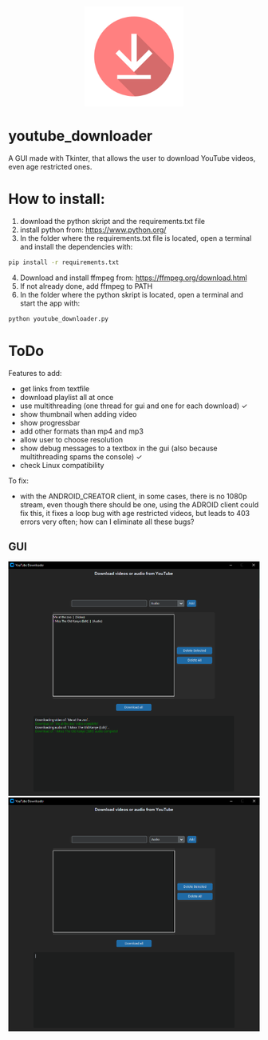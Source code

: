 <div align="center">
  <p>
    <a href="https://github.com/mr-s8/youtube_downloader/blob/main/images/download_logo.png"><img src="https://github.com/mr-s8/youtube_downloader/blob/main/images/download_logo.png" width="200" alt="pytube logo" /></a>
  </p>
</div>



# youtube_downloader
A GUI made with Tkinter, that allows the user to download YouTube videos, even age restricted ones.

# How to install:
1. download the python skript and the requirements.txt file
2. install python from: https://www.python.org/
3. In the folder where the requirements.txt file is located, open a terminal and install the dependencies with:
```bash
pip install -r requirements.txt
```
4. Download and install ffmpeg from: https://ffmpeg.org/download.html
5. If not already done, add ffmpeg to PATH
6. In the folder where the python skript is located, open a terminal and start the app with:
```bash
python youtube_downloader.py
```


# ToDo
Features to add:
- get links from textfile
- download playlist all at once
- use multithreading (one thread for gui and one for each download)                             ✓
- show thumbnail when adding video
- show progressbar
- add other formats than mp4 and mp3
- allow user to choose resolution
- show debug messages to a textbox in the gui (also because multithreading spams the console)  ✓
- check Linux compatibility

To fix:
- with the ANDROID_CREATOR client, in some cases, there is no 1080p stream, even though there should be one,
    using the ADROID client could fix this, it fixes a loop bug with age restricted videos, but leads to 403 errors
    very often; how can I eliminate all these bugs?

## GUI
<div align="center">
  <p>
    <a href="https://github.com/mr-s8/youtube_downloader/blob/main/images/youtube_downloader_gui_tested.png"><img src="https://github.com/mr-s8/youtube_downloader/blob/main/images/youtube_downloader_gui_tested.png"       
    width="800" alt="pytube logo" /></a>
    <a href="https://github.com/mr-s8/youtube_downloader/blob/main/images/youtube_downloader_gui.png"><img src="https://github.com/mr-s8/youtube_downloader/blob/main/images/youtube_downloader_gui.png" width="800" alt="pytube 
    logo" /></a>
  </p>
</div>
